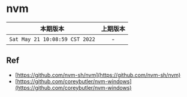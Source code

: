 # nvm

|本期版本| 上期版本
|:---:|:---:
`Sat May 21 10:08:59 CST 2022` | -


## Ref

* [https://github.com/nvm-sh/nvm](https://github.com/nvm-sh/nvm)
* [https://github.com/coreybutler/nvm-windows](https://github.com/coreybutler/nvm-windows)